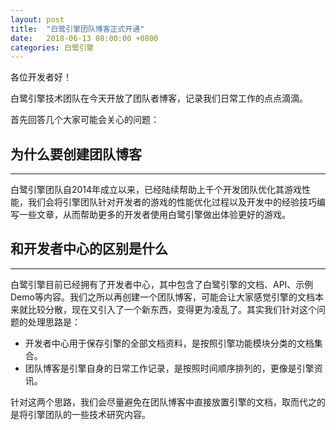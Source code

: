 ```yaml
---
layout: post
title:  "白鹭引擎团队博客正式开通"
date:   2018-06-13 08:00:00 +0800
categories: 白鹭引擎
---
```


各位开发者好！

白鹭引擎技术团队在今天开放了团队者博客，记录我们日常工作的点点滴滴。

首先回答几个大家可能会关心的问题：

## 为什么要创建团队博客
----------------------------------

白鹭引擎团队自2014年成立以来，已经陆续帮助上千个开发团队优化其游戏性能，我们会将引擎团队针对开发者的游戏的性能优化过程以及开发中的经验技巧编写一些文章，从而帮助更多的开发者使用白鹭引擎做出体验更好的游戏。

## 和开发者中心的区别是什么
--------------------------------

白鹭引擎目前已经拥有了开发者中心，其中包含了白鹭引擎的文档、API、示例Demo等内容。我们之所以再创建一个团队博客，可能会让大家感觉引擎的文档本来就比较分散，现在又引入了一个新东西，变得更为凌乱了。其实我们针对这个问题的处理思路是：

* 开发者中心用于保存引擎的全部文档资料，是按照引擎功能模块分类的文档集合。
* 团队博客是引擎自身的日常工作记录，是按照时间顺序排列的，更像是引擎资讯。

针对这两个思路，我们会尽量避免在团队博客中直接放置引擎的文档，取而代之的是将引擎团队的一些技术研究内容。